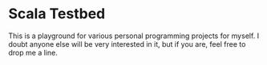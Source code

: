 # Scala Testbed

This is a playground for various personal programming projects for myself.  I 
doubt anyone else will be very interested in it, but if you are, feel free to 
drop me a line.